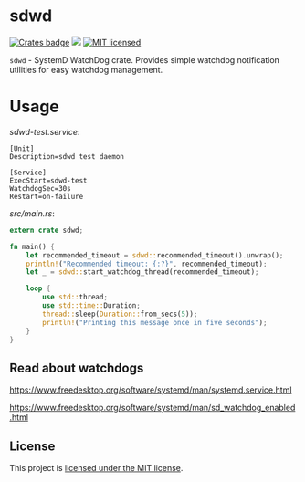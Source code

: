# sdwd
[![Crates badge](https://img.shields.io/crates/v/sdwd.svg)](https://crates.io/crates/sdwd) 
[![](https://docs.rs/sdwd/badge.svg)](https://docs.rs/sdwd)
[![MIT licensed](https://img.shields.io/badge/license-MIT-blue.svg)](./LICENSE)

`sdwd` - SystemD WatchDog crate. Provides simple watchdog notification utilities for easy watchdog
management.

# Usage

*sdwd-test.service*:

```service
[Unit]
Description=sdwd test daemon

[Service]
ExecStart=sdwd-test
WatchdogSec=30s
Restart=on-failure
```

*src/main.rs*:

```rust
extern crate sdwd;

fn main() {
    let recommended_timeout = sdwd::recommended_timeout().unwrap();
    println!("Recommended timeout: {:?}", recommended_timeout);
    let _ = sdwd::start_watchdog_thread(recommended_timeout);

    loop {
        use std::thread;
        use std::time::Duration;
        thread::sleep(Duration::from_secs(5));
        println!("Printing this message once in five seconds");
    }
}
```

## Read about watchdogs
https://www.freedesktop.org/software/systemd/man/systemd.service.html

https://www.freedesktop.org/software/systemd/man/sd_watchdog_enabled.html

## License

This project is [licensed under the MIT license](https://github.com/iddm/sdwd/blob/master/LICENSE).
